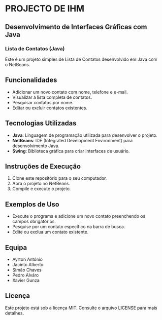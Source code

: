 # PROJECTO DE IHM 
## Desenvolvimento de Interfaces Gráficas com Java
### Lista de Contatos (Java)

Este é um projeto simples de Lista de Contatos desenvolvido em Java com o NetBeans.

## Funcionalidades

- Adicionar um novo contato com nome, telefone e e-mail.
- Visualizar a lista completa de contatos.
- Pesquisar contatos por nome.
- Editar ou excluir contatos existentes.

## Tecnologias Utilizadas

- **Java**: Linguagem de programação utilizada para desenvolver o projeto.
- **NetBeans**: IDE (Integrated Development Environment) para desenvolvimento Java.
- **Swing**: Biblioteca gráfica para criar interfaces de usuário.

## Instruções de Execução

1. Clone este repositório para o seu computador.
2. Abra o projeto no NetBeans.
3. Compile e execute o projeto.

## Exemplos de Uso

- Execute o programa e adicione um novo contato preenchendo os campos obrigatórios.
- Pesquise por um contato específico na barra de busca.
- Edite ou exclua um contato existente.

## Equipa
- Ayrton António
- Jacinto Alberto 
- Simão Chaves
- Pedro Alváro
- Xavier Gunza                                          

## Licença

Este projeto está sob a licença MIT. Consulte o arquivo LICENSE para mais detalhes.
